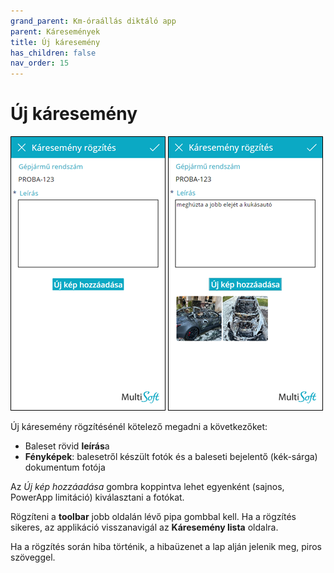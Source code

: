 ```yaml
---
grand_parent: Km-óraállás diktáló app
parent: Káresemények
title: Új káresemény
has_children: false
nav_order: 15
---
```


# Új káresemény

![new accident](static/images/NewAccident.png)
![new accident2](static/images/NewAccident2.png)

Új káresemény rögzítésénél kötelező megadni a következőket:
-	Baleset rövid **leírás**a
-	**Fényképek**: balesetről készült fotók és a baleseti bejelentő (kék-sárga) dokumentum fotója

Az *Új kép hozzáadása* gombra koppintva lehet egyenként (sajnos, PowerApp limitáció) kiválasztani a fotókat.

Rögzíteni a **toolbar** jobb oldalán lévő pipa gombbal kell. Ha a rögzítés sikeres, az applikáció visszanavigál az **Káresemény lista** oldalra.

Ha a rögzítés során hiba történik, a hibaüzenet a lap alján jelenik meg, piros szöveggel.
